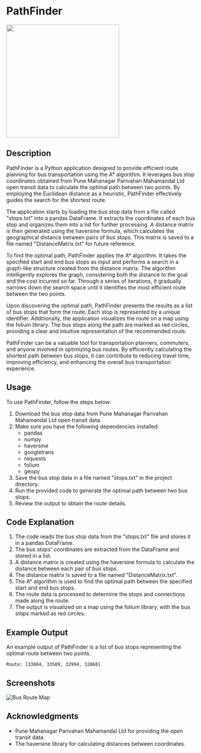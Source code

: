 # PathFinder
<img src="https://github.com/atharv-patil/pathfinder/assets/83455141/563df622-0de2-4242-b47b-ec433bdafcdb"  width="300" height="300">

## Description
PathFinder is a Python application designed to provide efficient route planning for bus transportation using the A* algorithm. It leverages bus stop coordinates obtained from Pune Mahanagar Parivahan Mahamandal Ltd open transit data to calculate the optimal path between two points. By employing the Euclidean distance as a heuristic, PathFinder effectively guides the search for the shortest route.

The application starts by loading the bus stop data from a file called "stops.txt" into a pandas DataFrame. It extracts the coordinates of each bus stop and organizes them into a list for further processing. A distance matrix is then generated using the haversine formula, which calculates the geographical distance between pairs of bus stops. This matrix is saved to a file named "DistanceMatrix.txt" for future reference.

To find the optimal path, PathFinder applies the A* algorithm. It takes the specified start and end bus stops as input and performs a search in a graph-like structure created from the distance matrix. The algorithm intelligently explores the graph, considering both the distance to the goal and the cost incurred so far. Through a series of iterations, it gradually narrows down the search space until it identifies the most efficient route between the two points.

Upon discovering the optimal path, PathFinder presents the results as a list of bus stops that form the route. Each stop is represented by a unique identifier. Additionally, the application visualizes the route on a map using the folium library. The bus stops along the path are marked as red circles, providing a clear and intuitive representation of the recommended route.

PathFinder can be a valuable tool for transportation planners, commuters, and anyone involved in optimizing bus routes. By efficiently calculating the shortest path between bus stops, it can contribute to reducing travel time, improving efficiency, and enhancing the overall bus transportation experience.
## Usage
To use PathFinder, follow the steps below:

1. Download the bus stop data from Pune Mahanagar Parivahan Mahamandal Ltd open transit data.
2. Make sure you have the following dependencies installed:
   - pandas
   - numpy
   - haversine
   - googletrans
   - requests
   - folium
   - geopy
3. Save the bus stop data in a file named "stops.txt" in the project directory.
4. Run the provided code to generate the optimal path between two bus stops.
5. Review the output to obtain the route details.

## Code Explanation
1. The code reads the bus stop data from the "stops.txt" file and stores it in a pandas DataFrame.
2. The bus stops' coordinates are extracted from the DataFrame and stored in a list.
3. A distance matrix is created using the haversine formula to calculate the distance between each pair of bus stops.
4. The distance matrix is saved to a file named "DistanceMatrix.txt".
5. The A* algorithm is used to find the optimal path between the specified start and end bus stops.
6. The route data is processed to determine the stops and connections made along the route.
7. The output is visualized on a map using the folium library, with the bus stops marked as red circles.

## Example Output
An example output of PathFinder is a list of bus stops representing the optimal route between two points.

```
Route: [33884, 33589, 32994, 32868]
```

## Screenshots
![Bus Route Map](screenshot.png)


## Acknowledgments
- Pune Mahanagar Parivahan Mahamandal Ltd for providing the open transit data.
- The haversine library for calculating distances between coordinates.
